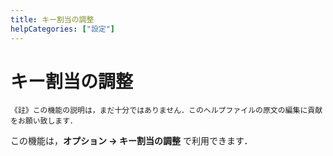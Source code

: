 ```yaml
---
title: キー割当の調整
helpCategories: ["設定"]
---
```


# キー割当の調整

```
《註》この機能の説明は，まだ十分ではありません．このヘルプファイルの原文の編集に貢献をお願い致します．
```

この機能は，**オプション → キー割当の調整** で利用できます．
